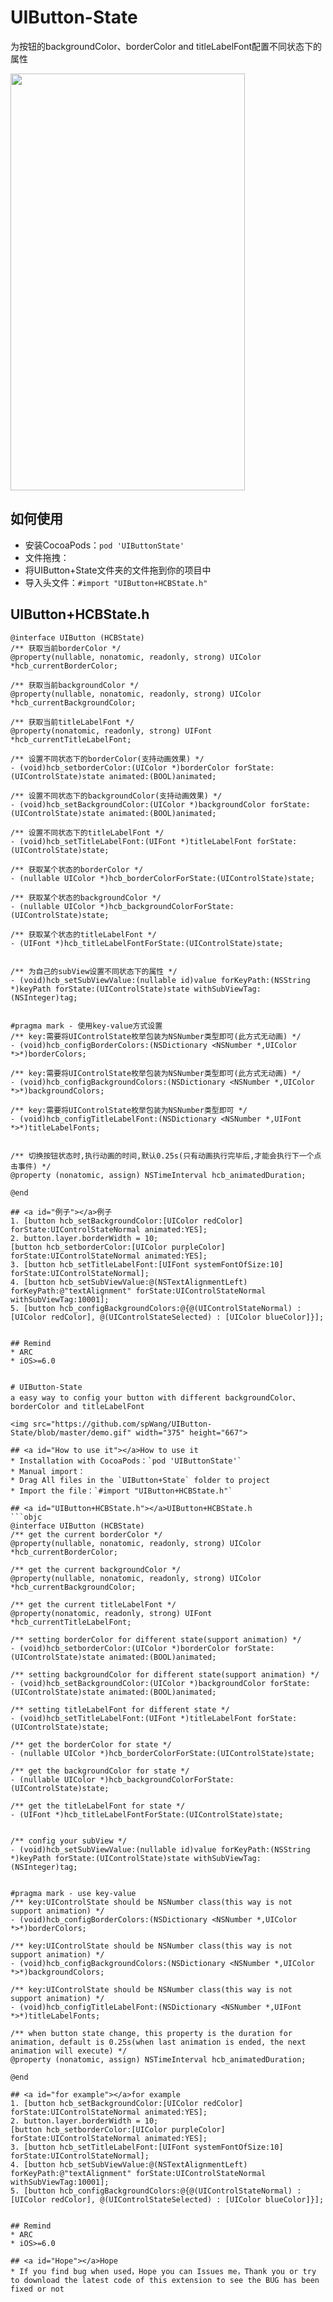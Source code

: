 # UIButton-State
为按钮的backgroundColor、borderColor and titleLabelFont配置不同状态下的属性

<img src="https://github.com/spWang/UIButton-State/blob/master/demo.gif" width="375" height="667">

## <a id="如何使用"></a>如何使用
* 安装CocoaPods：`pod 'UIButtonState'`
* 文件拖拽：
* 将UIButton+State文件夹的文件拖到你的项目中
* 导入头文件：`#import "UIButton+HCBState.h"`

## <a id="UIButton+HCBState.h"></a>UIButton+HCBState.h
```objc
@interface UIButton (HCBState)
/** 获取当前borderColor */
@property(nullable, nonatomic, readonly, strong) UIColor *hcb_currentBorderColor;

/** 获取当前backgroundColor */
@property(nullable, nonatomic, readonly, strong) UIColor *hcb_currentBackgroundColor;

/** 获取当前titleLabelFont */
@property(nonatomic, readonly, strong) UIFont *hcb_currentTitleLabelFont;

/** 设置不同状态下的borderColor(支持动画效果) */
- (void)hcb_setborderColor:(UIColor *)borderColor forState:(UIControlState)state animated:(BOOL)animated;

/** 设置不同状态下的backgroundColor(支持动画效果) */
- (void)hcb_setBackgroundColor:(UIColor *)backgroundColor forState:(UIControlState)state animated:(BOOL)animated;

/** 设置不同状态下的titleLabelFont */
- (void)hcb_setTitleLabelFont:(UIFont *)titleLabelFont forState:(UIControlState)state;

/** 获取某个状态的borderColor */
- (nullable UIColor *)hcb_borderColorForState:(UIControlState)state;

/** 获取某个状态的backgroundColor */
- (nullable UIColor *)hcb_backgroundColorForState:(UIControlState)state;

/** 获取某个状态的titleLabelFont */
- (UIFont *)hcb_titleLabelFontForState:(UIControlState)state;


/** 为自己的subView设置不同状态下的属性 */
- (void)hcb_setSubViewValue:(nullable id)value forKeyPath:(NSString *)keyPath forState:(UIControlState)state withSubViewTag:(NSInteger)tag;


#pragma mark - 使用key-value方式设置
/** key:需要将UIControlState枚举包装为NSNumber类型即可(此方式无动画) */
- (void)hcb_configBorderColors:(NSDictionary <NSNumber *,UIColor *>*)borderColors;

/** key:需要将UIControlState枚举包装为NSNumber类型即可(此方式无动画) */
- (void)hcb_configBackgroundColors:(NSDictionary <NSNumber *,UIColor *>*)backgroundColors;

/** key:需要将UIControlState枚举包装为NSNumber类型即可 */
- (void)hcb_configTitleLabelFont:(NSDictionary <NSNumber *,UIFont *>*)titleLabelFonts;


/** 切换按钮状态时,执行动画的时间,默认0.25s(只有动画执行完毕后,才能会执行下一个点击事件) */
@property (nonatomic, assign) NSTimeInterval hcb_animatedDuration;

@end

## <a id="例子"></a>例子
1. [button hcb_setBackgroundColor:[UIColor redColor] forState:UIControlStateNormal animated:YES];
2. button.layer.borderWidth = 10;
[button hcb_setborderColor:[UIColor purpleColor] forState:UIControlStateNormal animated:YES];
3. [button hcb_setTitleLabelFont:[UIFont systemFontOfSize:10] forState:UIControlStateNormal];
4. [button hcb_setSubViewValue:@(NSTextAlignmentLeft) forKeyPath:@"textAlignment" forState:UIControlStateNormal withSubViewTag:10001];
5. [button hcb_configBackgroundColors:@{@(UIControlStateNormal) : [UIColor redColor], @(UIControlStateSelected) : [UIColor blueColor]}];


## Remind
* ARC
* iOS>=6.0


# UIButton-State
a easy way to config your button with different backgroundColor、borderColor and titleLabelFont

<img src="https://github.com/spWang/UIButton-State/blob/master/demo.gif" width="375" height="667">

## <a id="How to use it"></a>How to use it
* Installation with CocoaPods：`pod 'UIButtonState'`
* Manual import：
* Drag All files in the `UIButton+State` folder to project
* Import the file：`#import "UIButton+HCBState.h"`

## <a id="UIButton+HCBState.h"></a>UIButton+HCBState.h
```objc
@interface UIButton (HCBState)
/** get the current borderColor */
@property(nullable, nonatomic, readonly, strong) UIColor *hcb_currentBorderColor;

/** get the current backgroundColor */
@property(nullable, nonatomic, readonly, strong) UIColor *hcb_currentBackgroundColor;

/** get the current titleLabelFont */
@property(nonatomic, readonly, strong) UIFont *hcb_currentTitleLabelFont;

/** setting borderColor for different state(support animation) */
- (void)hcb_setborderColor:(UIColor *)borderColor forState:(UIControlState)state animated:(BOOL)animated;

/** setting backgroundColor for different state(support animation) */
- (void)hcb_setBackgroundColor:(UIColor *)backgroundColor forState:(UIControlState)state animated:(BOOL)animated;

/** setting titleLabelFont for different state */
- (void)hcb_setTitleLabelFont:(UIFont *)titleLabelFont forState:(UIControlState)state;

/** get the borderColor for state */
- (nullable UIColor *)hcb_borderColorForState:(UIControlState)state;

/** get the backgroundColor for state */
- (nullable UIColor *)hcb_backgroundColorForState:(UIControlState)state;

/** get the titleLabelFont for state */
- (UIFont *)hcb_titleLabelFontForState:(UIControlState)state;


/** config your subView */
- (void)hcb_setSubViewValue:(nullable id)value forKeyPath:(NSString *)keyPath forState:(UIControlState)state withSubViewTag:(NSInteger)tag;


#pragma mark - use key-value
/** key:UIControlState should be NSNumber class(this way is not support animation) */
- (void)hcb_configBorderColors:(NSDictionary <NSNumber *,UIColor *>*)borderColors;

/** key:UIControlState should be NSNumber class(this way is not support animation) */
- (void)hcb_configBackgroundColors:(NSDictionary <NSNumber *,UIColor *>*)backgroundColors;

/** key:UIControlState should be NSNumber class(this way is not support animation) */
- (void)hcb_configTitleLabelFont:(NSDictionary <NSNumber *,UIFont *>*)titleLabelFonts;

/** when button state change, this property is the duration for animation, default is 0.25s(when last animation is ended, the next animation will execute) */
@property (nonatomic, assign) NSTimeInterval hcb_animatedDuration;

@end

## <a id="for example"></a>for example
1. [button hcb_setBackgroundColor:[UIColor redColor] forState:UIControlStateNormal animated:YES];
2. button.layer.borderWidth = 10;
[button hcb_setborderColor:[UIColor purpleColor] forState:UIControlStateNormal animated:YES];
3. [button hcb_setTitleLabelFont:[UIFont systemFontOfSize:10] forState:UIControlStateNormal];
4. [button hcb_setSubViewValue:@(NSTextAlignmentLeft) forKeyPath:@"textAlignment" forState:UIControlStateNormal withSubViewTag:10001];
5. [button hcb_configBackgroundColors:@{@(UIControlStateNormal) : [UIColor redColor], @(UIControlStateSelected) : [UIColor blueColor]}];


## Remind
* ARC
* iOS>=6.0

## <a id="Hope"></a>Hope
* If you find bug when used，Hope you can Issues me，Thank you or try to download the latest code of this extension to see the BUG has been fixed or not

